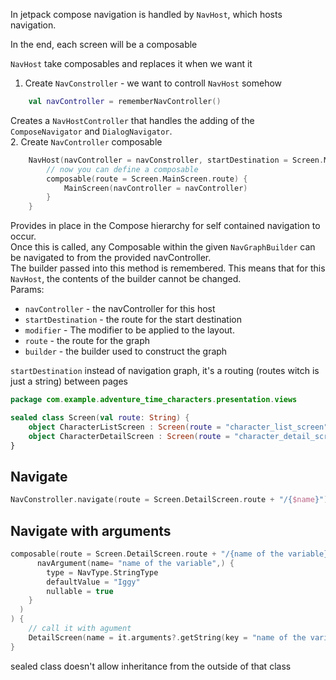 In jetpack compose navigation is handled by `NavHost`, which hosts navigation.

In the end, each screen will be a composable

`NavHost` take composables and replaces it when we want it

1. Create `NavConstroller` - we want to controll `NavHost` somehow
  ```kotlin
      val navController = rememberNavController()
  ```
  Creates a `NavHostController` that handles the adding of the `ComposeNavigator` and `DialogNavigator`.  
2. Create `NavController` composable
  ```kotlin
      NavHost(navController = navConstroller, startDestination = Screen.MainScreen.route (<- sealed class)) {
          // now you can define a composable
          composable(route = Screen.MainScreen.route) {
              MainScreen(navController = navController)
          }
      }
  ```
  Provides in place in the Compose hierarchy for self contained navigation to occur.  
  Once this is called, any Composable within the given `NavGraphBuilder` can be navigated to from the provided navController.  
  The builder passed into this method is remembered. This means that for this `NavHost`, the contents of the builder cannot be changed.  
  Params:
  - `navController` - the navController for this host
  - `startDestination` - the route for the start destination
  - `modifier` - The modifier to be applied to the layout.
  - `route` - the route for the graph
  - `builder` - the builder used to construct the graph

`startDestination` instead of navigation graph, it's a routing (routes witch is just a string) between pages

```kotlin
package com.example.adventure_time_characters.presentation.views

sealed class Screen(val route: String) {
    object CharacterListScreen : Screen(route = "character_list_screen")
    object CharacterDetailScreen : Screen(route = "character_detail_screen")
}
```


## Navigate
```kotlin
NavConstroller.navigate(route = Screen.DetailScreen.route + "/{$name}")
```
## Navigate with arguments
```kotlin
composable(route = Screen.DetailScreen.route + "/{name of the variable}", arguments = listOf(
      navArgument(name= "name of the variable",) {
        type = NavType.StringType
        defaultValue = "Iggy"
        nullable = true
    }
  )
) {
    // call it with agument
    DetailScreen(name = it.arguments?.getString(key = "name of the variable"))
}
```

sealed class doesn't allow inheritance from the outside of that class
